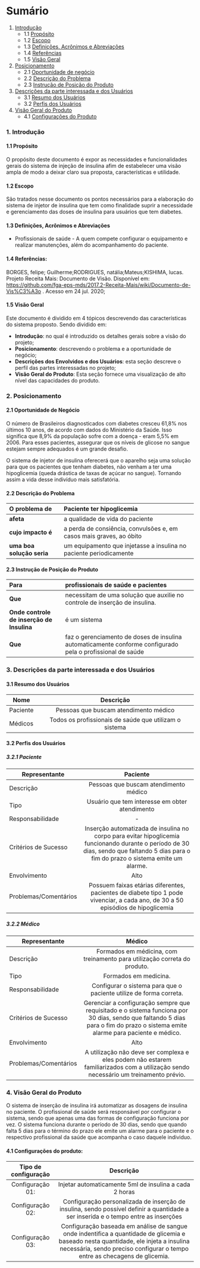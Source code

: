 # Sumário

1. [Introdução]()<br>
    - 1.1 [Propósito]()
    - 1.2 [Escopo]()
    - 1.3 [Definições, Acrônimos e Abreviações]()
    - 1.4 [Referências]()
    - 1.5 [Visão Geral]()
2. <a href="#2">Posicionamento</a>
    - 2.1 [Oportunidade de negócio]()
    - 2.2 [Descrição do Problema]()
    - 2.3 [Instrução de Posição do Produto]()
3. [Descrições da parte interessada e dos Usuários]()
    - 3.1 [Resumo dos Usuários]()
    - 3.2 [Perfis dos Usuários]()
4. [Visão Geral do Produto]()
    - 4.1 [Configurações do Produto]()


### 1. Introdução

#### 1.1 Propósito
 O propósito deste documento é expor as necessidades e funcionalidades gerais do sistema de injeção de insulina afim de estabelecer uma visão ampla de modo a deixar claro sua proposta, características e utilidade.

#### 1.2 Escopo

 São tratados nesse documento os pontos necessários para a elaboração do sistema de injetor de insulina que tem como finalidade suprir a necessidade e  gerenciamento das doses de insulina para usuários que tem diabetes.

#### 1.3 Definições, Acrônimos e Abreviações
- Profissionais de saúde - A quem compete configurar o equipamento e realizar manutenções, além do acompanhamento do paciente.
 
 #### 1.4 Referências:
 BORGES, felipe; Guilherme;RODRIGUES, natália;Mateus;KISHIMA, lucas. Projeto Receita Mais: Documento de Visão. Disponível em: https://github.com/fga-eps-mds/2017.2-Receita-Mais/wiki/Documento-de-Vis%C3%A3o . Acesso em 24 jul. 2020;

 #### 1.5 Visão Geral

 Este documento é dividido em 4 tópicos descrevendo das características do sistema proposto. Sendo dividido em:
 -  **Introdução**: no qual é introduzido os detalhes gerais sobre a visão do projeto;
 - **Posicionamento**: descrevendo o problema e a oportunidade de negócio;
 - **Descrições dos Envolvidos e dos Usuários**: esta seção descreve o perfil das partes interessadas no projeto;
 - **Visão Geral do Produto**: Esta seção fornece uma visualização de alto nível das capacidades do produto.

<h3 id="#2">2. Posicionamento</h3>

#### 2.1 Oportunidade de Negócio

O número de Brasileiros diagnosticados com diabetes cresceu 61,8% nos últimos 10 anos, de acordo com dados do Ministério da Saúde. Isso significa que 8,9% da população sofre com a doença - eram 5,5% em 2006. Para esses pacientes, assegurar que os níveis de glicose no sangue estejam sempre adequados é um grande desafio.

O sistema de injetor de insulina oferecerá que o aparelho seja uma solução para que os pacientes que tenham diabetes, não venham a ter uma hipoglicemia (queda drástica de taxas de açúcar no sangue). Tornando assim a vida desse indivíduo mais satisfatória.
#### 2.2 Descrição do Problema


O problema de   | Paciente ter hipoglicemia
:--------- | :------
**afeta** | a qualidade de vida do paciente
**cujo impacto é** | a perda de consiência, convulsões e, em casos mais graves, ao óbito
**uma boa solução seria** | um equipamento que injetasse a insulina no paciente periodicamente

#### 2.3 Instrução de Posição do Produto

Para | profissionais de saúde e pacientes
:---- | :----
**Que** | necessitam de uma solução que auxilie no controle de inserção de insulina.
**Onde controle de inserção de Insulina** | é um sistema
**Que** | faz o gerenciamento de doses de insulina automaticamente conforme configurado pela o profissional de saúde

### 3. Descrições da parte interessada e dos Usuários

#### 3.1 Resumo dos Usuários

| Nome        | Descrição           | 
| ------------- |:-------------:| 
| Paciente      | Pessoas que buscam atendimento médico | 
| Médicos      | Todos os profissionais de saúde que utilizam o sistema      |   

#### 3.2 Perfis dos Usuários

##### 3.2.1 Paciente

| Representante        | Paciente     
| ------------- |:-------------: 
| Descrição      | Pessoas que buscam atendimento médico  
| Tipo      |       Usuário que tem interesse em obter atendimento
| Responsabilidade | -
| Critérios de Sucesso | Inserção automatizada de insulina no corpo para evitar hipoglicemia funcionando durante o período de 30 dias, sendo que faltando 5 dias para o fim do prazo o sistema emite um alarme.
| Envolvimento | Alto
| Problemas/Comentários | Possuem faixas etárias diferentes, pacientes de diabete tipo 1 pode vivenciar, a cada ano, de 30 a 50 episódios de hipoglicemia

##### 3.2.2 Médico

| Representante        | Médico     
| ------------- |:-------------: 
| Descrição      | Formados em médicina, com treinamento para utilização correta do produto.  
| Tipo      | Formados em medicina.
| Responsabilidade | Configurar o sistema para que o paciente utilize de forma correta.
| Critérios de Sucesso | Gerenciar a configuração sempre que requisitado e o sistema funciona por 30 dias, sendo que faltando 5 dias para o fim do prazo o sistema emite alarme para paciente e médico.
| Envolvimento | Alto
| Problemas/Comentários | A utilização não deve ser complexa e eles podem não estarem familiarizados com a utilização sendo necessário um treinamento prévio.

### 4. Visão Geral do Produto

O sistema de inserção de insulina irá automatizar as dosagens de insulina no paciente. O profissional de saúde será responsável por configurar o sistema, sendo que apenas uma das formas de configuração funciona por vez. O sistema funciona durante o período de 30 dias, sendo que quando falta 5 dias para o término do prazo ele emite um alarme para o paciente e o respectivo profissional da saúde que acompanha o caso daquele individuo.

#### 4.1 Configurações do produto:

| Tipo de configuração | Descrição
:----: | :----:
Configuração 01: | Injetar automaticamente 5ml de insulina a cada 2 horas
| Configuração 02: | Configuração personalizada de inserção de insulina, sendo possível definir a quantidade a ser inserida e o tempo entre as inserções
| Configuração 03: | Configuração baseada em análise de sangue onde indentifica a quantidade de glicemia e baseado nesta quantidade, ele injeta a insulina necessária, sendo preciso configurar o tempo entre as checagens de glicemia.








